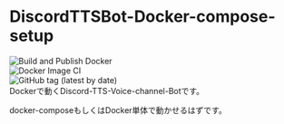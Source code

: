 # DiscordTTSBot-Docker-compose-setup
![Build and Publish Docker](https://github.com/noriokun4649/DiscordTTSBot-Docker-compose-setup/workflows/Build%20and%20Publish%20Docker/badge.svg)  
![Docker Image CI](https://github.com/noriokun4649/DiscordTTSBot-Docker-compose-setup/workflows/Docker%20Image%20CI/badge.svg)  
![GitHub tag (latest by date)](https://img.shields.io/github/v/tag/noriokun4649/DiscordTTSBot-Docker-compose-setup)  
Dockerで動くDiscord-TTS-Voice-channel-Botです。

docker-composeもしくはDocker単体で動かせるはずです。  
